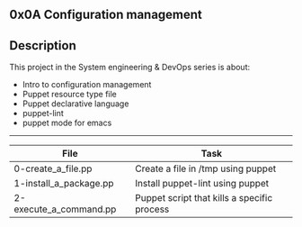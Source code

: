 0x0A Configuration management
---
## Description
This project in the System engineering & DevOps series is about:
* Intro to configuration management
* Puppet resource type file
* Puppet declarative language
* puppet-lint
* puppet mode for emacs

---
File|Task
---|---
0-create_a_file.pp | Create a file in /tmp using puppet
1-install_a_package.pp | Install puppet-lint using puppet
2-execute_a_command.pp | Puppet script that kills a specific process
